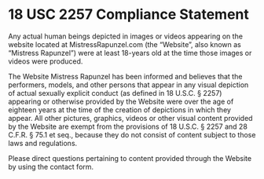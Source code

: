 # 18 USC 2257 Compliance Statement

Any actual human beings depicted in images or videos appearing on the website located at MistressRapunzel.com (the “Website”, also known as “Mistress Rapunzel”) were at least 18-years old at the time those images or videos were produced.

The Website Mistress Rapunzel has been informed and believes that the performers, models, and other persons that appear in any visual depiction of actual sexually explicit conduct (as defined in 18 U.S.C. § 2257) appearing or otherwise provided by the Website were over the age of eighteen years at the time of the creation of depictions in which they appear. All other pictures, graphics, videos or other visual content provided by the Website are exempt from the provisions of 18 U.S.C. § 2257 and 28 C.F.R. § 75.1 et seq., because they do not consist of content subject to those laws and regulations.

Please direct questions pertaining to content provided through the Website by using the contact form.

